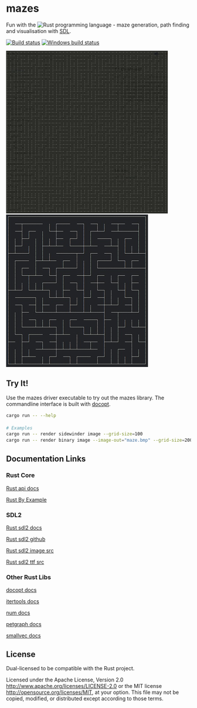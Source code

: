 # mazes

Fun with the ![Rust](https://www.rust-lang.org/) programming language - maze generation, path finding and visualisation with [SDL](https://www.libsdl.org/).

[![Build status](https://api.travis-ci.org/enerqi/mazes.png)](https://travis-ci.org/enerqi/mazes)
[![Windows build status](https://ci.appveyor.com/api/projects/status/github/enerqi/mazes?svg=true)](https://ci.appveyor.com/project/enerqi/mazes)

![Basic Maze](resources/binary-tree.jpg)
![Sidewinder Maze](resources/sidewinder.jpg)



## Try It!

Use the mazes driver executable to try out the mazes library. The commandline interface is built with [docopt](http://docopt.org/).

```bash
cargo run -- --help

# Examples
cargo run -- render sidewinder image --grid-size=100
cargo run -- render binary image --image-out="maze.bmp" --grid-size=200
```

## Documentation Links

### Rust Core

[Rust api docs](https://doc.rust-lang.org/std/)

[Rust By Example](http://rustbyexample.com/)

### SDL2

[Rust sdl2 docs](https://angrylawyer.github.io/rust-sdl2/sdl2/)

[Rust sdl2 github](https://github.com/AngryLawyer/rust-sdl2)

[Rust sdl2 image src](https://github.com/xsleonard/rust-sdl2_image/blob/master/src/sdl2_image/)

[Rust sdl2 ttf src](https://github.com/andelf/rust-sdl2_ttf/tree/master/src/sdl2_ttf)

### Other Rust Libs

[docopt docs](http://burntsushi.net/rustdoc/docopt/)

[itertools docs](https://bluss.github.io/rust-itertools/doc/itertools/index.html)

[num docs](https://rust-num.github.io/num/num/index.html)

[petgraph docs](https://bluss.github.io/petulant-avenger-graphlibrary/doc/petgraph/index.html)

[smallvec docs](http://doc.servo.org/smallvec/index.html)


## License

Dual-licensed to be compatible with the Rust project.

Licensed under the Apache License, Version 2.0 http://www.apache.org/licenses/LICENSE-2.0 or the MIT license http://opensource.org/licenses/MIT, at your option. This file may not be copied, modified, or distributed except according to those terms.
